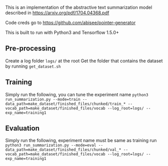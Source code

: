 This is an implementation of the abstractive text summarization model described in https://arxiv.org/pdf/1704.04368.pdf

Code creds go to https://github.com/abisee/pointer-generator

This is built to run with Python3 and Tensorflow 1.5.0+

## Pre-processing
Create a log folder `logs/` at the root
Get the folder that contains the dataset by running `get_dataset.sh`

## Training
Simply run the following, you can tune the experiment name
`python3 run_summarization.py --mode=train --data_path=make_dataset/finished_files/chunked/train_* --vocab_path=make_dataset/finished_files/vocab --log_root=logs/ --exp_name=training1`

## Evaluation
Simply run the following, experiment name must be same as training run
`python3 run_summarization.py --mode=eval --data_path=make_dataset/finished_files/chunked/val_* --vocab_path=make_dataset/finished_files/vocab --log_root=logs/ --exp_name=training1`
